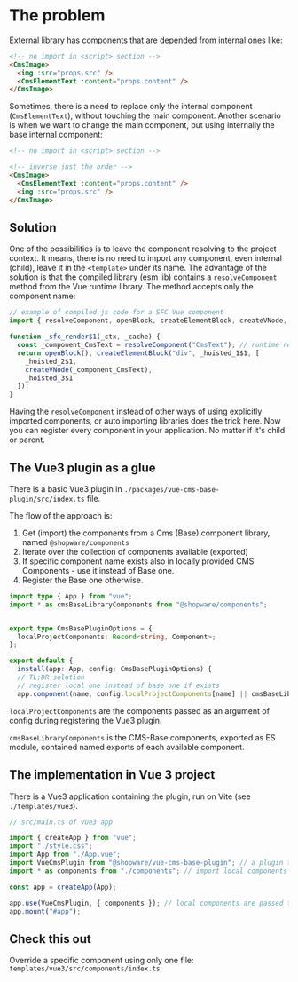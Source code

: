 # The problem

External library has components that are depended from internal ones like:

```html
<!-- no import in <script> section -->
<CmsImage>
  <img :src="props.src" />
  <CmsElementText :content="props.content" />
</CmsImage>
```

Sometimes, there is a need to replace only the internal component (`CmsElementText`), without touching the main component. Another scenario is when we want to change the main component, but using internally the base internal component:

```html
<!-- no import in <script> section -->

<!-- inverse just the order -->
<CmsImage>
  <CmsElementText :content="props.content" />
  <img :src="props.src" />
</CmsImage>
```

## Solution

One of the possibilities is to leave the component resolving to the project context. It means, there is no need to import any component, even internal (child), leave it in the `<template>` under its name. The advantage of the solution is that the compiled library (esm lib) contains a `resolveComponent` method from the Vue runtime library.
The method accepts only the component name:

```js
// example of compiled js code for a SFC Vue component
import { resolveComponent, openBlock, createElementBlock, createVNode, createElementVNode } from "vue";

function _sfc_render$1(_ctx, _cache) {
  const _component_CmsText = resolveComponent("CmsText"); // runtime resolving
  return openBlock(), createElementBlock("div", _hoisted_1$1, [
    _hoisted_2$1,
    createVNode(_component_CmsText),
    _hoisted_3$1
  ]);
}
```

Having the `resolveComponent` instead of other ways of using explicitly imported components, or auto importing libraries does the trick here. Now you can register every component in your application. No matter if it's child or parent.

## The Vue3 plugin as a glue

There is a basic Vue3 plugin in `./packages/vue-cms-base-plugin/src/index.ts` file.

The flow of the approach is:

1. Get (import) the components from a Cms (Base) component library, named `@shopware/components`
2. Iterate over the collection of components available (exported)
3. If specific component name exists also in locally provided CMS Components - use it instead of Base one.
4. Register the Base one otherwise.

```ts
import type { App } from "vue";
import * as cmsBaseLibraryComponents from "@shopware/components";


export type CmsBasePluginOptions = {
  localProjectComponents: Record<string, Component>;
};

export default {
  install(app: App, config: CmsBasePluginOptions) {
  // TL;DR solution
  // register local one instead of base one if exists
  app.component(name, config.localProjectComponents[name] || cmsBaseLibraryComponents[name])
```

`localProjectComponents` are the components passed as an argument of config during registering the Vue3 plugin.

`cmsBaseLibraryComponents` is the CMS-Base components, exported as ES module, contained named exports of each available component.

## The implementation in Vue 3 project

There is a Vue3 application containing the plugin, run on Vite (see `./templates/vue3`).

```ts
// src/main.ts of Vue3 app

import { createApp } from "vue";
import "./style.css";
import App from "./App.vue";
import VueCmsPlugin from "@shopware/vue-cms-base-plugin"; // a plugin to glue the base components and the new ones
import * as components from "./components"; // import local components to pass them into the plugin

const app = createApp(App);

app.use(VueCmsPlugin, { components }); // local components are passed to use them instead the base ones in case of name collision.
app.mount("#app");
```

## Check this out

Override a specific component using only one file: `templates/vue3/src/components/index.ts`
